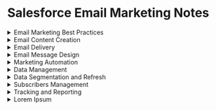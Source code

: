 # Salesforce Email Marketing Notes

<details><summary>Email Marketing Best Practices</summary>

#### CAN-SPAM (The Controlling the Assault of Non-Solicited Pornography And Marketing Act) Requirements
The CAN-SPAM act requires that Commercial emails, whose primary purpose is to deliver commercial content, meet the following criteria:

- Accurately identify the sender in the header information.
- Use a subject line that accurately represents the content of the email.
- Identify the message as an advertisement, unless you have express consent (opt-in) from the subscriber.
- Include your physical mailing address.
- Provide a mechanism to opt out. You cannot require a subscriber to log in or visit more than a single page to unsubscribe.
- Honor opt-out requests within 10 days.
  
#### CAN-SPAM Explanation
The CAN-SPAM act is a law that sets:

- The rules for commercial email
- Establishes requirements for commericial messages
- Gives recipients the right to have you stop emailling them
- Spells out tough penalties for violations
  
#### Transactional Messages
If a customer orders a product from your website, the receipt sent via email is a transactional message. Transactional messages must identify the sender in the header information. 
  
#### Optimize Deliverability of Messages

1. Ensure subscribers have opted in
2. Have a recognizable "From Name" and "Email Address"
3. Manage cadence of messaging and frequency of content (ideally set expectations on this with the subscriber)
4. Purge old or inactive emails
5. Authenticate your email: Domain keys, Sender ID, and SPF Configuration
  
</details>

<details><summary>Email Content Creation</summary>

#### Content Personalization
In the world of digital marketing, content is typically characterized as either static or personalized. Static content does not change for any reason, for example, the company logo at the top of an email or social links at the bottom (header and footer). Personalized content changes based on data found in the data extension or list at the time of a send or push, for example, a person’s name within a text or specific content related to their interests.
  
- Personalized content: 
  1. Personalization strings (%): Insert subscriber attributes, such as subscriber name, into the subject line, preheader, or content of your email. These can be People or System attributes. Note they are case-insensitive, and should always have a default value set.
  2. Dynamic content: Display content according to rules that you define based on the subscriber’s attributes or data extension field values. Select Subscriber/Send Preview to see how Dynamic Content and AMPscript renders in an email (can set country to specific images).
  3. AMPscript: Use this scripting language to embed subscriber-specific content within HTML emails, text emails, landing pages, SMS messages, and push notifications from MobilePush.

- Dynamic Header/Pre–Header: You can set a rule to change the header/pre-header based on subscriber attributes. E.g. if an individual has a birthday coming up, a rule can be set to say ‘Happy Birthday!’ in the header/pre-header
  
#### Content Blocks
- A/B Testing
- Button
- Code Snippet
- Dynamic Content (a more tailored message reaches segmented audience)
- Enhanced Dynamic Content (import to content builder)
- External Content (reference from a URL)
- Free Form (links, images)
- HTML
- Image Block
- Image Carousel
  
#### Create Email
  
#### Create Content Blocks & Email

  
</details>

<details><summary>Email Delivery</summary>
  

  
</details>

<details><summary>Email Message Design</summary>
  

  
</details>

<details><summary>Marketing Automation</summary>
  

  
</details>

<details><summary>Data Management</summary>
  

  
</details>

<details><summary>Data Segmentation and Refresh</summary>
  

  
</details>

<details><summary>Subscribers Management</summary>
  

  
</details>

<details><summary>Tracking and Reporting</summary>
  

  
</details>

<details><summary>Lorem Ipsum</summary>
  

  
</details>
